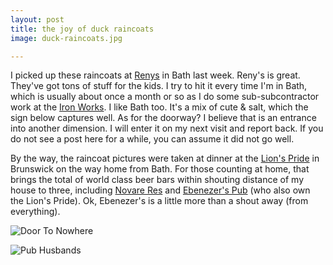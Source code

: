 ```yaml
---
layout: post
title: the joy of duck raincoats
image: duck-raincoats.jpg

---
```


<!--more-->
I picked up these raincoats at <a href="http://www.renys.com/">Renys</a> in Bath last week.  Reny's is great.  They've got tons of stuff for the kids.  I try to hit it every time I'm in Bath, which is usually about once a month or so as I do some sub-subcontractor work at the <a href="http://www.gdbiw.com/">Iron Works</a>.  I like Bath too.  It's a mix of cute & salt, which the sign below captures well.  As for the doorway?  I believe that is an entrance into another dimension.  I will enter it on my next visit and report back.  If you do not see a post here for a while, you can assume it did not go well.  

By the way, the raincoat pictures were taken at dinner at the <a href="http://beeradvocate.com/beer/profile/20503/?view=beerfly">Lion's Pride</a> in Brunswick on the way home from Bath.  For those counting at home, that brings the total of world class beer bars within shouting distance of my house to three, including <a href="http://novareresbiercafe.com/">Novare Res</a> and <a href="http://www.ebenezerspub.net/">Ebenezer's Pub</a> (who also own the Lion's Pride).  Ok, Ebenezer's is a little more than a shout away (from everything).

![Door To Nowhere](/assets/image/door-to-nowhere.jpg)

![Pub Husbands](/assets/image/pub-husbands.jpg)
